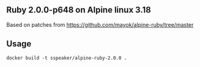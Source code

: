 
## Ruby 2.0.0-p648 on Alpine linux 3.18
Based on patches from https://github.com/mayok/alpine-ruby/tree/master

## Usage
`docker build -t sspeaker/alpine-ruby-2.0.0 .`

